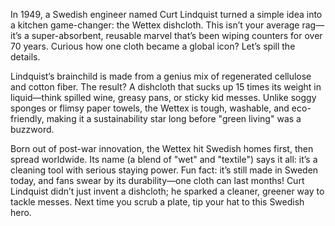 In 1949, a Swedish engineer named Curt Lindquist turned a simple idea into a kitchen game-changer: the Wettex dishcloth. This isn’t your average rag—it’s a super-absorbent, reusable marvel that’s been wiping counters for over 70 years. Curious how one cloth became a global icon? Let’s spill the details.

Lindquist’s brainchild is made from a genius mix of regenerated cellulose and cotton fiber. The result? A dishcloth that sucks up 15 times its weight in liquid—think spilled wine, greasy pans, or sticky kid messes. Unlike soggy sponges or flimsy paper towels, the Wettex is tough, washable, and eco-friendly, making it a sustainability star long before "green living" was a buzzword.

Born out of post-war innovation, the Wettex hit Swedish homes first, then spread worldwide. Its name (a blend of "wet" and "textile") says it all: it’s a cleaning tool with serious staying power. Fun fact: it’s still made in Sweden today, and fans swear by its durability—one cloth can last months! Curt Lindquist didn’t just invent a dishcloth; he sparked a cleaner, greener way to tackle messes. Next time you scrub a plate, tip your hat to this Swedish hero.